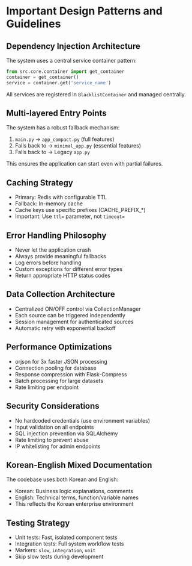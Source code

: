 # Important Design Patterns and Guidelines

## Dependency Injection Architecture
The system uses a central service container pattern:
```python
from src.core.container import get_container
container = get_container()
service = container.get('service_name')
```
All services are registered in `BlacklistContainer` and managed centrally.

## Multi-layered Entry Points
The system has a robust fallback mechanism:
1. `main.py` → `app_compact.py` (full features)
2. Falls back to → `minimal_app.py` (essential features)
3. Falls back to → Legacy `app.py`

This ensures the application can start even with partial failures.

## Caching Strategy
- Primary: Redis with configurable TTL
- Fallback: In-memory cache
- Cache keys use specific prefixes (CACHE_PREFIX_*)
- Important: Use `ttl=` parameter, not `timeout=`

## Error Handling Philosophy
- Never let the application crash
- Always provide meaningful fallbacks
- Log errors before handling
- Custom exceptions for different error types
- Return appropriate HTTP status codes

## Data Collection Architecture
- Centralized ON/OFF control via CollectionManager
- Each source can be triggered independently
- Session management for authenticated sources
- Automatic retry with exponential backoff

## Performance Optimizations
- orjson for 3x faster JSON processing
- Connection pooling for database
- Response compression with Flask-Compress
- Batch processing for large datasets
- Rate limiting per endpoint

## Security Considerations
- No hardcoded credentials (use environment variables)
- Input validation on all endpoints
- SQL injection prevention via SQLAlchemy
- Rate limiting to prevent abuse
- IP whitelisting for admin endpoints

## Korean-English Mixed Documentation
The codebase uses both Korean and English:
- Korean: Business logic explanations, comments
- English: Technical terms, function/variable names
- This reflects the Korean enterprise environment

## Testing Strategy
- Unit tests: Fast, isolated component tests
- Integration tests: Full system workflow tests
- Markers: `slow`, `integration`, `unit`
- Skip slow tests during development